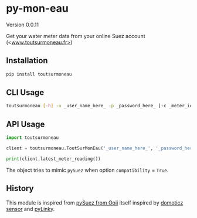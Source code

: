 # py-mon-eau

Version 0.0.11

Get your water meter data from your online Suez account (<www.toutsurmoneau.fr>)

## Installation

```bash
pip install toutsurmoneau
```

## CLI Usage

```bash
toutsurmoneau [-h] -u _user_name_here_ -p _password_here_ [-c _meter_id_] [-e _action_]
```

## API Usage

```python
import toutsurmoneau

client = toutsurmoneau.ToutSurMonEau('_user_name_here_', '_password_here_')

print(client.latest_meter_reading())
```

The object tries to mimic `pySuez` when option `compatibility` = `True`.

## History

This module is inspired from [pySuez from Ooii](https://github.com/ooii/pySuez) itself inspired by [domoticz sensor](https://github.com/Sirus10/domoticz) and [pyLinky](https://github.com/pirionfr/pyLinky).
